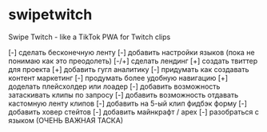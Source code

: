 # swipetwitch
 Swipe Twitch - like a TikTok PWA for Twitch clips


[-] сделать бесконечную ленту
[-] добавить настройки языков (пока не понимаю как это преодолеть)
[-/+] сделать лендинг
[+] создать твиттер для проекта
[+] добавить гугл аналитику
[-] придумать как создавать контент маркетинг
[-] продумать более удобную навигацию
[+] доделать плейсхолдер или лоадер
[-] добавить возможность затаскивать клипы по запросу
[-] добавить возможность отдавать кастомную ленту клипов
[-] добавить на 5-ый клип фидбэк форму
[-] добавить ховер стейтов
[-] добавить майнкрафт / apex
[-] разобраться с языком (ОЧЕНЬ ВАЖНАЯ ТАСКА)